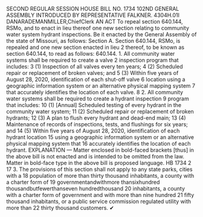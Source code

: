 SECOND REGULAR SESSION
HOUSE BILL NO. 1734
102ND GENERAL ASSEMBLY
INTRODUCED BY REPRESENTATIVE FALKNER.
4304H.01I DANARADEMANMILLER,ChiefClerk
AN ACT
To repeal section 640.144, RSMo, and to enact in lieu thereof one new section relating to
community water system hydrant inspections.
Be it enacted by the General Assembly of the state of Missouri, as follows:
Section A. Section 640.144, RSMo, is repealed and one new section enacted in lieu
2 thereof, to be known as section 640.144, to read as follows:
640.144. 1. All community water systems shall be required to create a valve
2 inspection program that includes:
3 (1) Inspection of all valves every ten years;
4 (2) Scheduled repair or replacement of broken valves; and
5 (3) Within five years of August 28, 2020, identification of each shut-off valve
6 location using a geographic information system or an alternative physical mapping system
7 that accurately identifies the location of each valve.
8 2. All community water systems shall be required to create a hydrant inspection
9 program that includes:
10 (1) [Annual] Scheduled testing of every hydrant in the community water system;
11 (2) Scheduled repair or replacement of broken hydrants;
12 (3) A plan to flush every hydrant and dead-end main;
13 (4) Maintenance of records of inspections, tests, and flushings for six years; and
14 (5) Within five years of August 28, 2020, identification of each hydrant location
15 using a geographic information system or an alternative physical mapping system that
16 accurately identifies the location of each hydrant.
EXPLANATION — Matter enclosed in bold-faced brackets [thus] in the above bill is not enacted and is
intended to be omitted from the law. Matter in bold-face type in the above bill is proposed language.
HB 1734 2
17 3. The provisions of this section shall not apply to any state parks, cities with a
18 population of more than thirty thousand inhabitants, a county with a charter form of
19 governmentandwithmore thansixhundred thousandbutfewerthanseven hundredthousand
20 inhabitants, a county with a charter form of government and with more than nine hundred
21 fifty thousand inhabitants, or a public service commission regulated utility with more than
22 thirty thousand customers.
✔
